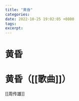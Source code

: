```yaml
---
title: "黄昏"
categories: 
date: 2022-10-25 19:02:05 +0800
tags: 
excerpt: 
---
```



# 黄昏









# 黄昏（[[歌曲]]）

[[周传雄]]



